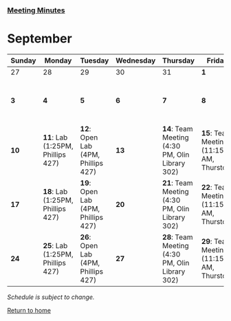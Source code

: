 ### [Meeting Minutes](/MeetingMinutes.md)

# September

Sunday | Monday | Tuesday | Wednesday | Thursday | Friday | Saturday |
---------|---------|---------|---------|---------|---------|---------|
27       | 28      | 29      | 30      | 31      | **1**   | **2**   |
**3** | **4** | **5** | **6** | **7** | **8** | **9**: Open Lab (3 PM, Phillips 427) |
**10** | **11**: Lab (1:25PM, Phillips 427)  | **12**: Open Lab (4PM, Phillips 427) | **13**   | **14**: Team Meeting (4:30 PM, Olin Library 302) | **15**: Team Meeting (11:15 AM, Thurston)   | **16**  |
**17** | **18**: Lab (1:25PM, Phillips 427) | **19**: Open Lab (4PM, Phillips 427) | **20** | **21**: Team Meeting (4:30 PM, Olin Library 302) | **22**: Team Meeting (11:15 AM, Thurston) | **23** |
**24** | **25**: Lab (1:25PM, Phillips 427) | **26**: Open Lab (4PM, Phillips 427) | **27** | **28**: Team Meeting (4:30 PM, Olin Library 302) | **29**: Team Meeting (11:15 AM, Thurston) | **30** |

_Schedule is subject to change._

[Return to home](https://sofyacalvin.github.io/ece3400-group3/)
